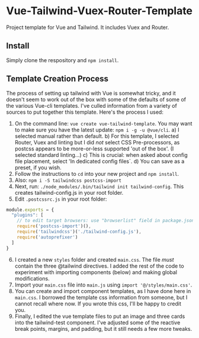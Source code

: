# Vue-Tailwind-Vuex-Router-Template
Project template for Vue and Tailwind. It includes Vuex and Router.

## Install

Simply clone the respository and `npm install`.

## Template Creation Process

The process of setting up tailwind with Vue is somewhat tricky, and it doesn't seem to work out of the box with some of the defaults of some of the various Vue-cli templates. I've culled information from a variety of sources to put together this template. Here's the process I used:

1. On the command line: `vue create vue-tailwind-template`. You may want to make sure you have the latest update: `npm i -g -u @vue/cli`.
    a) I selected manual rather than default.
    b) For this template, I selected Router, Vuex and linting but I did _not_ select CSS Pre-processors, as postcss appears to be more-or-less supported 'out of the box'. (I selected standard linting...)
    c) This is crucial: when asked about config file placement, select 'In dedicated config files`.
    d) You can save as a preset, if you wish.
2. Follow the instructions to `cd` into your new project and `npm install`.
3. Also: `npm i -S tailwindcss postcss-import`
4. Next, run: `./node_modules/.bin/tailwind init tailwind-config`. This creates tailwind-config.js in your root folder.
5. Edit `.postcssrc.js` in your root folder:

```js
module.exports = {
  "plugins": [
    // to edit target browsers: use "browserlist" field in package.json
    require('postcss-import')(),
    require('tailwindcss')('./tailwind-config.js'),
    require('autoprefixer')
  ]
}
```

6. I created a new `styles` folder and created `main.css`. The file _must_ contain the three @tailwind directives. I added the rest of the code to experiment with importing components (below) and making global modifications.
7. Import your `main.css` file into `main.js` using `import '@/styles/main.css'`.
8. You can create and import component templates, as I have done here in `main.css`. I borrowed the template css information from someone, but I cannot recall where now. If you wrote this css, I'll be happy to credit you.
9. Finally, I edited the vue template files to put an image and three cards into the tailwind-test component. I've adjusted some of the reactive break points, margins, and padding, but it still needs a few more tweaks.
